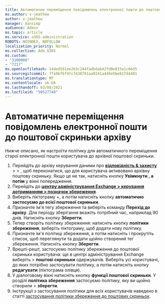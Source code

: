 ```yaml
---
title: Автоматичне переміщення повідомлень електронної пошти до поштової скриньки архіву
ms.author: v-jmathew
author: v-jmathew
manager: dansimp
audience: Admin
ms.topic: article
ms.service: o365-administration
ROBOTS: NOINDEX, NOFOLLOW
localization_priority: Normal
ms.collection: Adm_O365
ms.custom:
- "3100008"
- "7217"
ms.openlocfilehash: 14ded561ee2b3c244fadbdab42fd0e833a1c66d5
ms.sourcegitcommit: 7fa9bf6f9fc7438791aa9241a440e5be817d4401
ms.translationtype: MT
ms.contentlocale: uk-UA
ms.lasthandoff: 03/08/2021
ms.locfileid: "50527748"
---
```

# <a name="automatically-move-email-messages-to-the-archive-mailbox"></a>Автоматичне переміщення повідомлень електронної пошти до поштової скриньки архіву

Нижче описано, як настроїти політику для автоматичного переміщення старої електронної пошти користувача до архівної поштової скриньки.

1. Перейдіть до архіву керування даними про [**відповідність & захисту**](https://go.microsoft.com/fwlink/p/?linkid=2077143)  >    >   , щоб переконатися, що для користувача активовано архівну поштову скриньку. Якщо це не так, натисніть кнопку **Увімкнути** **, а потім** у вікні попередження.
2. Перейдіть до [**центру адміністрування Exchange > керування дотриманням > позначок збереження**](https://go.microsoft.com/fwlink/?linkid=2059104).
3. Виберіть піктограму +, а потім натисніть кнопку **автоматично застосуємо до всієї поштової скриньки**.
4. Призначте ім'я тегу збереження та виберіть команду **Перехід до архіву**. Для періоду зберігання вкажіть потрібний час, наприклад 90 днів. Натисніть кнопку **Зберегти**.
5. Тепер створіть політику збереження: натисніть кнопку **політики збереження**, виберіть піктограму, щоб додати нову політику.
6. Призначте ім'я політиці збереження, а потім натисніть і прокрутіть список, щоб переглянути та додати щойно створений тег збереження. Натисніть кнопку **Зберегти**.
7. Врешті-решт, застосуємо політику збереження до поштової скриньки користувача: ще в центрі адміністрування Exchange виберіть   >  **поштові скриньки** одержувачів. Виберіть усі користувачі, до яких потрібно застосувати політику, а потім натисніть кнопку **редагувати** (піктограма олівця).
8. У діалоговому вікні натисніть кнопку **функції поштової скриньки**. У розділі **політика збереження** застосуємо політику, яку ви щойно створили > **зберегти**.
9. Інструкції з застосування політики для всіх користувачів наведено в статті [застосування політики збереження до поштових скриньок](https://docs.microsoft.com/exchange/security-and-compliance/messaging-records-management/apply-retention-policy).
